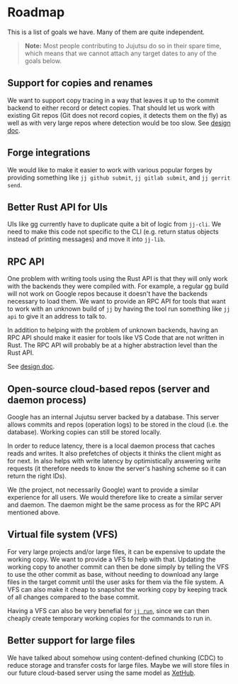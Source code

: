 # Roadmap

This is a list of goals we have. Many of them are quite independent.

> **Note:** Most people contributing to Jujutsu do so in their spare time, which
>  means that we cannot attach any target dates to any of the goals below.

## Support for copies and renames

We want to support copy tracing in a way that leaves it up to the commit backend
to either record or detect copies. That should let us work with existing Git
repos (Git does not record copies, it detects them on the fly) as well as with
very large repos where detection would be too slow. See
[design doc][copy-design-doc].

## Forge integrations

We would like to make it easier to work with various popular forges by providing
something like `jj github submit`, `jj gitlab submit`, and `jj gerrit send`.

## Better Rust API for UIs

UIs like [gg] currently have to duplicate quite
a bit of logic from `jj-cli`. We need to make this code not specific to the CLI
(e.g. return status objects instead of printing messages) and move it into
`jj-lib`.

## RPC API

One problem with writing tools using the Rust API is that they will only work
with the backends they were compiled with. For example, a regular [gg] build
will not work on Google repos because it doesn't have the backends necessary to
load them. We want to provide an RPC API for tools that want to work with an
unknown build of `jj` by having the tool run something like `jj api` to give it
an address to talk to.

In addition to helping with the problem of unknown backends, having an RPC API
should make it easier for tools like VS Code that are not written in Rust. The
RPC API will probably be at a higher abstraction level than the Rust API.

See [design doc][api-design-doc].

## Open-source cloud-based repos (server and daemon process)

Google has an internal Jujutsu server backed by a database. This server allows
commits and repos (operation logs) to be stored in the cloud (i.e. the database).
Working copies can still be stored locally.

In order to reduce latency, there is a local daemon process that caches reads
and writes. It also prefetches of objects it thinks the client might as for
next. In also helps with write latency by optimistically answering write
requests (it therefore needs to know the server's hashing scheme so it can
return the right IDs).

We (the project, not necessarily Google) want to provide a similar experience
for all users. We would therefore like to create a similar server and daemon.
The daemon might be the same process as for the RPC API mentioned above.

## Virtual file system (VFS)

For very large projects and/or large files, it can be expensive to update the
working copy. We want to provide a VFS to help with that. Updating the working
copy to another commit can then be done simply by telling the VFS to use the
other commit as base, without needing to download any large files in the target
commit until the user asks for them via the file system. A VFS can also make it
cheap to snapshot the working copy by keeping track of all changes compared to
the base commit.

Having a VFS can also be very benefial for [`jj run`][jj-run], since we can then
cheaply create temporary working copies for the commands to run in.

## Better support for large files

We have talked about somehow using content-defined chunking (CDC) to reduce
storage and transfer costs for large files. Maybe we will store files in our
future cloud-based server using the same model as [XetHub][xet-storage].


[api-design-doc]: https://docs.google.com/document/d/1rOKvutee5TVYpFhh_UDNZDxfUKyrJ8rjCNpFaNHOHwU/edit?usp=sharing&resourcekey=0-922ApyoAjuXN_uTKqmCqjg
[copy-design-doc]: design/copy-tracking.md
[gg]: https://github.com/gulbanana/gg
[jj-run]: https://github.com/martinvonz/jj/issues/1869
[xet-storage]: https://xethub.com/assets/docs/concepts/xet-storage
